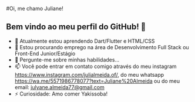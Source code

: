 #Oi, me chamo Juliane!
## Bem vindo ao meu perfil do GitHub! 👋

- 🌱 Atualmente estou aprendendo Dart/Flutter e HTML/CSS
- 💼 Estou procurando emprego na área de Desenvolvimento Full Stack ou Front-End Junior/Estágio
- 💬 Pergunte-me sobre minhas habilidades...
- 📫 Você pode entrar em contato comigo através do meu instagram https://www.instagram.com/julialmeida.of/, do meu whatsapp https://wa.me/5571986778077?text=Juliane%20Almeida ou do meu email: julyane.almeida77@gmail.com
- ⚡️ Curiosidade: Amo comer Yakissoba!
